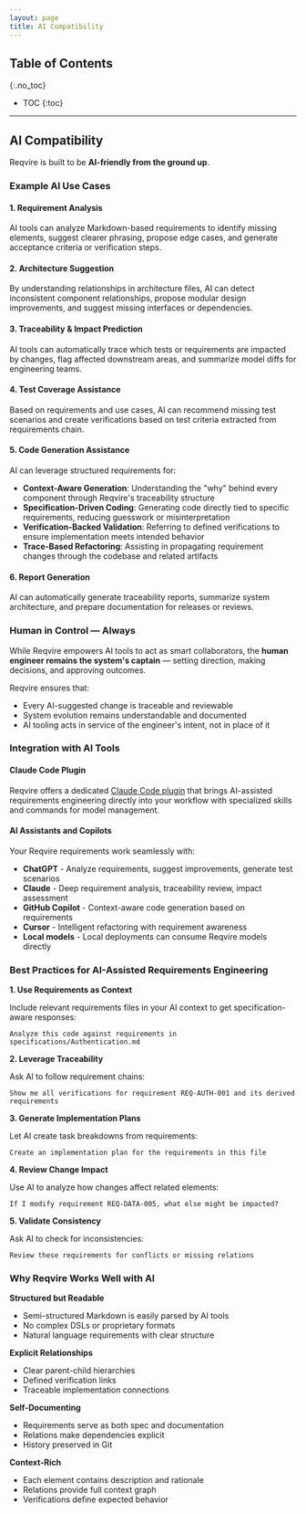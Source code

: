 ```yaml
---
layout: page
title: AI Compatibility
---
```


## Table of Contents
{:.no_toc}

* TOC
{:toc}

---

## AI Compatibility

Reqvire is built to be **AI-friendly from the ground up**.

### Example AI Use Cases

#### 1. Requirement Analysis

AI tools can analyze Markdown-based requirements to identify missing elements, suggest clearer phrasing, propose edge cases, and generate acceptance criteria or verification steps.

#### 2. Architecture Suggestion

By understanding relationships in architecture files, AI can detect inconsistent component relationships, propose modular design improvements, and suggest missing interfaces or dependencies.

#### 3. Traceability & Impact Prediction

AI tools can automatically trace which tests or requirements are impacted by changes, flag affected downstream areas, and summarize model diffs for engineering teams.

#### 4. Test Coverage Assistance

Based on requirements and use cases, AI can recommend missing test scenarios and create verifications based on test criteria extracted from requirements chain.

#### 5. Code Generation Assistance

AI can leverage structured requirements for:

- **Context-Aware Generation**: Understanding the "why" behind every component through Reqvire's traceability structure
- **Specification-Driven Coding**: Generating code directly tied to specific requirements, reducing guesswork or misinterpretation
- **Verification-Backed Validation**: Referring to defined verifications to ensure implementation meets intended behavior
- **Trace-Based Refactoring**: Assisting in propagating requirement changes through the codebase and related artifacts

#### 6. Report Generation

AI can automatically generate traceability reports, summarize system architecture, and prepare documentation for releases or reviews.

### Human in Control — Always

While Reqvire empowers AI tools to act as smart collaborators, the **human engineer remains the system's captain** — setting direction, making decisions, and approving outcomes.

Reqvire ensures that:

- Every AI-suggested change is traceable and reviewable
- System evolution remains understandable and documented
- AI tooling acts in service of the engineer's intent, not in place of it

### Integration with AI Tools

#### Claude Code Plugin

Reqvire offers a dedicated [Claude Code plugin](./claude_plugin.md) that brings AI-assisted requirements engineering directly into your workflow with specialized skills and commands for model management.

#### AI Assistants and Copilots

Your Reqvire requirements work seamlessly with:

- **ChatGPT** - Analyze requirements, suggest improvements, generate test scenarios
- **Claude** - Deep requirement analysis, traceability review, impact assessment
- **GitHub Copilot** - Context-aware code generation based on requirements
- **Cursor** - Intelligent refactoring with requirement awareness
- **Local models** - Local deployments can consume Reqvire models directly

### Best Practices for AI-Assisted Requirements Engineering

**1. Use Requirements as Context**

Include relevant requirements files in your AI context to get specification-aware responses:
```
Analyze this code against requirements in specifications/Authentication.md
```

**2. Leverage Traceability**

Ask AI to follow requirement chains:
```
Show me all verifications for requirement REQ-AUTH-001 and its derived requirements
```

**3. Generate Implementation Plans**

Let AI create task breakdowns from requirements:
```
Create an implementation plan for the requirements in this file
```

**4. Review Change Impact**

Use AI to analyze how changes affect related elements:
```
If I modify requirement REQ-DATA-005, what else might be impacted?
```

**5. Validate Consistency**

Ask AI to check for inconsistencies:
```
Review these requirements for conflicts or missing relations
```

### Why Reqvire Works Well with AI

**Structured but Readable**
- Semi-structured Markdown is easily parsed by AI tools
- No complex DSLs or proprietary formats
- Natural language requirements with clear structure

**Explicit Relationships**
- Clear parent-child hierarchies
- Defined verification links
- Traceable implementation connections

**Self-Documenting**
- Requirements serve as both spec and documentation
- Relations make dependencies explicit
- History preserved in Git

**Context-Rich**
- Each element contains description and rationale
- Relations provide full context graph
- Verifications define expected behavior
